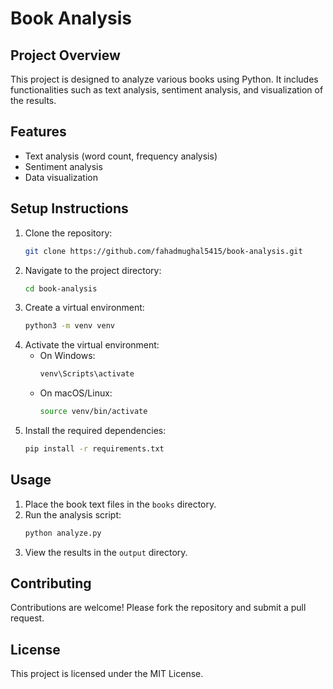 # Book Analysis

## Project Overview
This project is designed to analyze various books using Python. It includes functionalities such as text analysis, sentiment analysis, and visualization of the results.

## Features
- Text analysis (word count, frequency analysis)
- Sentiment analysis
- Data visualization

## Setup Instructions
1. Clone the repository:
    ```bash
    git clone https://github.com/fahadmughal5415/book-analysis.git
    ```
2. Navigate to the project directory:
    ```bash
    cd book-analysis
    ```
3. Create a virtual environment:
    ```bash
    python3 -m venv venv
    ```
4. Activate the virtual environment:
    - On Windows:
        ```bash
        venv\Scripts\activate
        ```
    - On macOS/Linux:
        ```bash
        source venv/bin/activate
        ```
5. Install the required dependencies:
    ```bash
    pip install -r requirements.txt
    ```

## Usage
1. Place the book text files in the `books` directory.
2. Run the analysis script:
    ```bash
    python analyze.py
    ```
3. View the results in the `output` directory.

## Contributing
Contributions are welcome! Please fork the repository and submit a pull request.

## License
This project is licensed under the MIT License.

